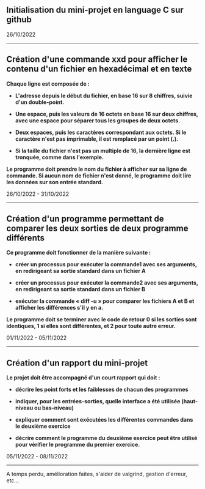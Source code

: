 ## Initialisation du mini-projet en language C sur github

26/10/2022

---

## Création d'une commande xxd pour afficher le contenu d'un fichier en hexadécimal et en texte

**Chaque ligne est composée de :**

- **L'adresse depuis le début du fichier, en base 16 sur 8 chiffres, suivie d'un double-point.**

- **Une espace, puis les valeurs de 16 octets en base 16 sur deux chiffres, avec une espace pour séparer tous les groupes de deux octets.**

- **Deux espaces, puis les caractères correspondant aux octets. Si le caractère n'est pas imprimable, il est remplacé par un point (.).**

- **Si la taille du fichier n'est pas un multiple de 16, la dernière ligne est tronquée, comme dans l'exemple.**

**Le programme doit prendre le nom du fichier à afficher sur sa ligne de commande. Si aucun nom de fichier n'est donné, le programme doit lire les données sur son entrée standard.**

26/10/2022 - 31/10/2022

---

## Création d'un programme permettant de comparer les deux sorties de deux programme différents

**Ce programme doit fonctionner de la manière suivante :**

- **créer un processus pour exécuter la commande1 avec ses arguments, en redirigeant sa sortie standard dans un fichier A**

- **créer un processus pour exécuter la commande2 avec ses arguments, en redirigeant sa sortie standard dans un fichier B**

- **exécuter la commande « diff -u » pour comparer les fichiers A et B et afficher les différences s'il y en a.**

**Le programme doit se terminer avec le code de retour 0 si les sorties sont identiques, 1 si elles sont différentes, et 2 pour toute autre erreur.**

01/11/2022 - 05/11/2022

---

## Création d'un rapport du mini-projet

**Le projet doit être accompagné d'un court rapport qui doit :**

- **décrire les point forts et les faiblesses de chacun des programmes**

- **indiquer, pour les entrées-sorties, quelle interface a été utilisée (haut-niveau ou bas-niveau)**

- **expliquer comment sont exécutées les différentes commandes dans le deuxième exercice**

- **décrire comment le programme du deuxième exercice peut être utilisé pour vérifier le programme du premier exercice.**

05/11/2022 - 08/11/2022

---

A temps perdu, amélioration faites, s'aider de valgrind, gestion d'erreur, etc...